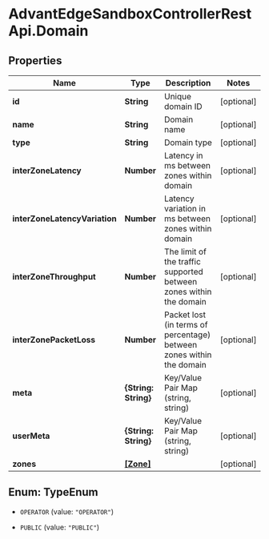 # AdvantEdgeSandboxControllerRestApi.Domain

## Properties
Name | Type | Description | Notes
------------ | ------------- | ------------- | -------------
**id** | **String** | Unique domain ID | [optional] 
**name** | **String** | Domain name | [optional] 
**type** | **String** | Domain type | [optional] 
**interZoneLatency** | **Number** | Latency in ms between zones within domain | [optional] 
**interZoneLatencyVariation** | **Number** | Latency variation in ms between zones within domain | [optional] 
**interZoneThroughput** | **Number** | The limit of the traffic supported between zones within the domain | [optional] 
**interZonePacketLoss** | **Number** | Packet lost (in terms of percentage) between zones within the domain | [optional] 
**meta** | **{String: String}** | Key/Value Pair Map (string, string) | [optional] 
**userMeta** | **{String: String}** | Key/Value Pair Map (string, string) | [optional] 
**zones** | [**[Zone]**](Zone.md) |  | [optional] 


<a name="TypeEnum"></a>
## Enum: TypeEnum


* `OPERATOR` (value: `"OPERATOR"`)

* `PUBLIC` (value: `"PUBLIC"`)





